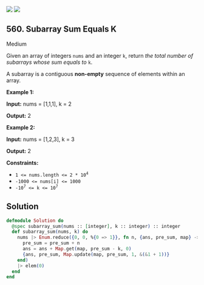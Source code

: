 [![](https://img.shields.io/github/stars/LeetCode-in-Elixir/LeetCode-in-Elixir?label=Stars&style=flat-square)](https://github.com/LeetCode-in-Elixir/LeetCode-in-Elixir)
[![](https://img.shields.io/github/forks/LeetCode-in-Elixir/LeetCode-in-Elixir?label=Fork%20me%20on%20GitHub%20&style=flat-square)](https://github.com/LeetCode-in-Elixir/LeetCode-in-Elixir/fork)

## 560\. Subarray Sum Equals K

Medium

Given an array of integers `nums` and an integer `k`, return _the total number of subarrays whose sum equals to_ `k`.

A subarray is a contiguous **non-empty** sequence of elements within an array.

**Example 1:**

**Input:** nums = [1,1,1], k = 2

**Output:** 2

**Example 2:**

**Input:** nums = [1,2,3], k = 3

**Output:** 2

**Constraints:**

*   <code>1 <= nums.length <= 2 * 10<sup>4</sup></code>
*   `-1000 <= nums[i] <= 1000`
*   <code>-10<sup>7</sup> <= k <= 10<sup>7</sup></code>

## Solution

```elixir
defmodule Solution do
  @spec subarray_sum(nums :: [integer], k :: integer) :: integer
  def subarray_sum(nums, k) do
    nums |> Enum.reduce({0, 0, %{0 => 1}}, fn n, {ans, pre_sum, map} ->
      pre_sum = pre_sum + n
      ans = ans + Map.get(map, pre_sum - k, 0)
      {ans, pre_sum, Map.update(map, pre_sum, 1, &(&1 + 1))}
    end)
    |> elem(0)
  end
end
```